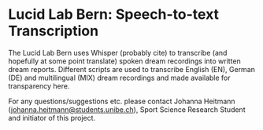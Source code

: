 # Lucid Lab Bern: Speech-to-text Transcription 

The Lucid Lab Bern uses Whisper (probably cite) to transcribe (and hopefully at some point translate) spoken dream recordings into written dream reports.
Different scripts are used to transcribe English (EN), German (DE) and multilingual (MIX) dream recordings and made available for transparency here.

For any questions/suggestions etc. please contact Johanna Heitmann (johanna.heitmann@students.unibe.ch), Sport Science Research Student and initiator of this project.
